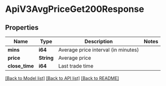 # ApiV3AvgPriceGet200Response

## Properties

Name | Type | Description | Notes
------------ | ------------- | ------------- | -------------
**mins** | **i64** | Average price interval (in minutes) | 
**price** | **String** | Average price | 
**close_time** | **i64** | Last trade time | 

[[Back to Model list]](../README.md#documentation-for-models) [[Back to API list]](../README.md#documentation-for-api-endpoints) [[Back to README]](../README.md)


